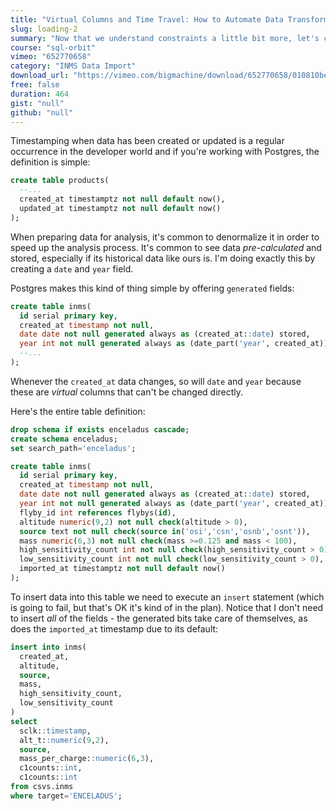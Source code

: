 ```yaml
---
title: "Virtual Columns and Time Travel: How to Automate Data Transformation in Postgres"
slug: loading-2
summary: "Now that we understand constraints a little bit more, let's carry on and buff this table out completely. We'll add a timestamp with time zone so we know when the import happened and then we'll get into some weird stuff with generated columns!"
course: "sql-orbit"
vimeo: "652770658"
category: "INMS Data Import"
download_url: "https://vimeo.com/bigmachine/download/652770658/010810be78"
free: false
duration: 464
gist: "null"
github: "null"
---
```


Timestamping when data has been created or updated is a regular occurrence in the developer world and if you're working with Postgres, the definition is simple:

```sql
create table products(
  --...
  created_at timestamptz not null default now(),
  updated_at timestamptz not null default now()
);
```

When preparing data for analysis, it's common to denormalize it in order to speed up the analysis process. It's common to see data _pre-calculated_ and stored, especially if its historical data like ours is. I'm doing exactly this by creating a `date` and `year` field.

Postgres makes this kind of thing simple by offering `generated` fields:

```sql
create table inms(
  id serial primary key,
  created_at timestamp not null,
  date date not null generated always as (created_at::date) stored,
  year int not null generated always as (date_part('year', created_at)) stored,
  --...
);
```

Whenever the `created_at` data changes, so will `date` and `year` because these are _virtual_ columns that can't be changed directly.

Here's the entire table definition:

```sql
drop schema if exists enceladus cascade;
create schema enceladus;
set search_path='enceladus';

create table inms(
  id serial primary key,
  created_at timestamp not null,
  date date not null generated always as (created_at::date) stored,
  year int not null generated always as (date_part('year', created_at)) stored,
  flyby_id int references flybys(id),
  altitude numeric(9,2) not null check(altitude > 0),
  source text not null check(source in('osi','csn','osnb','osnt')),
  mass numeric(6,3) not null check(mass >=0.125 and mass < 100),
  high_sensitivity_count int not null check(high_sensitivity_count > 0),
  low_sensitivity_count int not null check(low_sensitivity_count > 0),
  imported_at timestamptz not null default now()
);
```

To insert data into this table we need to execute an `insert` statement (which is going to fail, but that's OK it's kind of in the plan). Notice that I don't need to insert _all_ of the fields - the generated bits take care of themselves, as does the `imported_at` timestamp due to its default:

```sql
insert into inms(
  created_at,
  altitude,
  source,
  mass,
  high_sensitivity_count,
  low_sensitivity_count
)
select
  sclk::timestamp,
  alt_t::numeric(9,2),
  source,
  mass_per_charge::numeric(6,3),
  c1counts::int,
  c1counts::int
from csvs.inms
where target='ENCELADUS';
```
